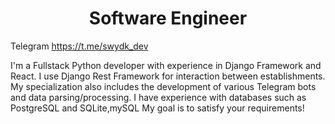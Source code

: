 <h1 align="center">Software Engineer</h1>

Telegram
https://t.me/swydk_dev




I'm a Fullstack Python developer with experience in Django Framework and React. 
I use Django Rest Framework for interaction between establishments.
My specialization also includes the development of various Telegram bots and data parsing/processing.
I have experience with databases such as PostgreSQL and SQLite,mySQL
My goal is to satisfy your requirements!
